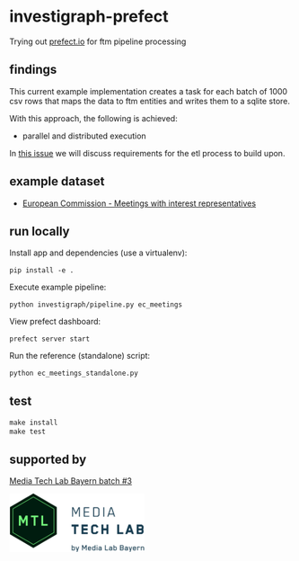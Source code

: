 # investigraph-prefect

Trying out [prefect.io](https://www.prefect.io/) for ftm pipeline processing

## findings

This current example implementation creates a task for each batch of 1000 csv rows that maps the data to ftm entities and writes them to a sqlite store.

With this approach, the following is achieved:
- parallel and distributed execution

In [this issue](https://github.com/investigativedata/investigraph-prefect/issues/1) we will discuss requirements for the etl process to build upon.

## example dataset

- [European Commission - Meetings with interest representatives](https://data.europa.eu/data/datasets/european-commission-meetings-with-interest-representatives?locale=en)

## run locally

Install app and dependencies (use a virtualenv):

    pip install -e .

Execute example pipeline:

    python investigraph/pipeline.py ec_meetings

View prefect dashboard:

    prefect server start

Run the reference (standalone) script:

    python ec_meetings_standalone.py


## test

    make install
    make test

## supported by

[Media Tech Lab Bayern batch #3](https://github.com/media-tech-lab)

<a href="https://www.media-lab.de/en/programs/media-tech-lab">
    <img src="https://raw.githubusercontent.com/media-tech-lab/.github/main/assets/mtl-powered-by.png" width="240" title="Media Tech Lab powered by logo">
</a>
